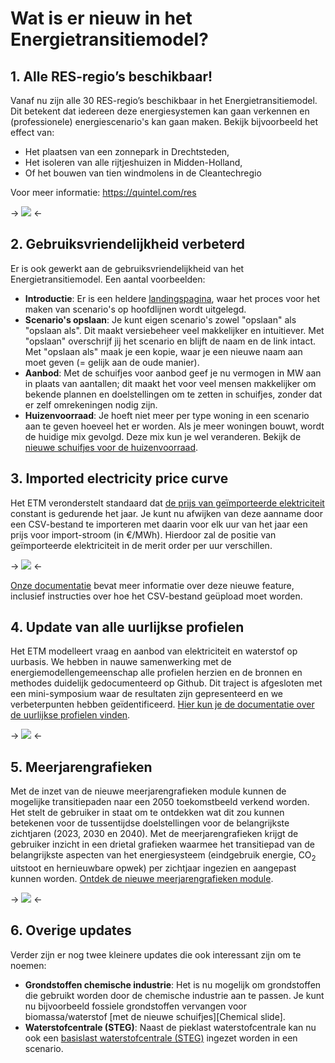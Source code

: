# Wat is er nieuw in het Energietransitiemodel?

## 1. Alle RES-regio’s beschikbaar!

Vanaf nu zijn alle 30 RES-regio’s beschikbaar in het Energietransitiemodel. Dit
betekent dat iedereen deze energiesystemen kan gaan verkennen en (professionele)
energiescenario's kan gaan maken. Bekijk bijvoorbeeld het effect van:

* Het plaatsen van een zonnepark in Drechtsteden,
* Het isoleren van alle rijtjeshuizen in Midden-Holland,
* Of het bouwen van tien windmolens in de Cleantechregio

Voor meer informatie: https://quintel.com/res

-> ![](/assets/pages/whats_new/resregions_nl.png) <-

## 2. Gebruiksvriendelijkheid verbeterd

Er is ook gewerkt aan de gebruiksvriendelijkheid van het Energietransitiemodel.
Een aantal voorbeelden:

* **Introductie**: Er is een heldere [landingspagina][Workflow slide], waar het
  proces voor het maken van scenario's op hoofdlijnen wordt uitgelegd.
* **Scenario's opslaan**: Je kunt eigen scenario's zowel "opslaan" als "opslaan
  als". Dit maakt versiebeheer veel makkelijker en intuitiever. Met "opslaan"
  overschrijf jij het scenario en blijft de naam en de link intact. Met "opslaan
  als" maak je een kopie, waar je een nieuwe naam aan moet geven (= gelijk aan
  de oude manier).
* **Aanbod**: Met de schuifjes voor aanbod geef je nu vermogen in MW aan in
  plaats van aantallen; dit maakt het voor veel mensen makkelijker om bekende
  plannen en doelstellingen om te zetten in schuifjes, zonder dat er zelf
  omrekeningen nodig zijn.
* **Huizenvoorraad**: Je hoeft niet meer per type woning in een scenario aan te
  geven hoeveel het er worden. Als je meer woningen bouwt, wordt de huidige mix
  gevolgd. Deze mix kun je wel veranderen. Bekijk de
  [nieuwe schuifjes voor de huizenvoorraad][Housing stock slide].

## 3. Imported electricity price curve

Het ETM veronderstelt standaard dat [de prijs van geïmporteerde
elektriciteit][Imported electricity cost slide] constant is gedurende het jaar.
Je kunt nu afwijken van deze aanname door een CSV-bestand te importeren met
daarin voor elk uur van het jaar een prijs voor import-stroom (in €/MWh).
Hierdoor zal de positie van geïmporteerde elektriciteit in de merit order per
uur verschillen.

-> ![](/assets/pages/whats_new/imported_electricity_price_nl.png) <-

[Onze documentatie][Import price docs] bevat meer informatie over deze nieuwe
feature, inclusief instructies over hoe het CSV-bestand geüpload moet worden.

## 4. Update van alle uurlijkse profielen

Het ETM modelleert vraag en aanbod van elektriciteit en waterstof op uurbasis.
We hebben in nauwe samenwerking met de energiemodellengemeenschap alle profielen
herzien en de bronnen en methodes duidelijk gedocumenteerd op Github. Dit
traject is afgesloten met een mini-symposium waar de resultaten zijn
gepresenteerd en we verbeterpunten hebben geïdentificeerd.
[Hier kun je de documentatie over de uurlijkse profielen vinden][Curve docs].

-> ![](/assets/pages/whats_new/hourlyprofiles_nl.png) <-

## 5. Meerjarengrafieken

Met de inzet van de nieuwe meerjarengrafieken module kunnen de mogelijke
transitiepaden naar een 2050 toekomstbeeld verkend worden. Het stelt de
gebruiker in staat om te ontdekken wat dit zou kunnen betekenen voor de
tussentijdse doelstellingen voor de belangrijkste zichtjaren (2023, 2030 en
2040). Met de meerjarengrafieken krijgt de gebruiker inzicht in een drietal
grafieken waarmee het transitiepad van de belangrijkste aspecten van het
energiesysteem (eindgebruik energie, CO<sub>2</sub> uitstoot en hernieuwbare
opwek) per zichtjaar ingezien en aangepast kunnen worden.
[Ontdek de nieuwe meerjarengrafieken module][Multi year charts].

-> ![](/assets/pages/whats_new/myc_nl.png) <-

## 6. Overige updates

Verder zijn er nog twee kleinere updates die ook interessant zijn om te noemen:

* **Grondstoffen chemische industrie**: Het is nu mogelijk om grondstoffen die
  gebruikt worden door de chemische industrie aan te passen. Je kunt nu
  bijvoorbeeld fossiele grondstoffen vervangen voor biomassa/waterstof [met de
  nieuwe schuifjes][Chemical slide].
* **Waterstofcentrale (STEG)**: Naast de pieklast waterstofcentrale kan nu ook
  een [basislast waterstofcentrale (STEG)][Hydrogen plants slide] ingezet worden
  in een scenario.

[Chemicals slide]: /scenario/demand/industry/chemicals
[Curve docs]: https://github.com/quintel/documentation/blob/master/general/curves.md
[Housing stock slide]: /scenario/demand/households/population-housing-stock
[Hydrogen plants slide]: /scenario/supply/electricity_renewable/hydrogen-plants
[Import price docs]: https://github.com/quintel/documentation/blob/master/general/costs_imported_electricity.md#uploaded-price-curves
[Imported electricity cost slide]: /scenario/costs/electricity_import_costs/costs-of-imported-electricity
[Multi year charts]: /multi_year_charts
[Workflow slide]: /scenario/overview/introduction/how-does-the-energy-transition-model-work
